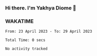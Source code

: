 ### Hi there. I'm Yakhya Diome 👋

### WAKATIME
<!--START_SECTION:waka-->

```text
From: 23 April 2023 - To: 29 April 2023

Total Time: 0 secs

No activity tracked
```

<!--END_SECTION:waka-->
